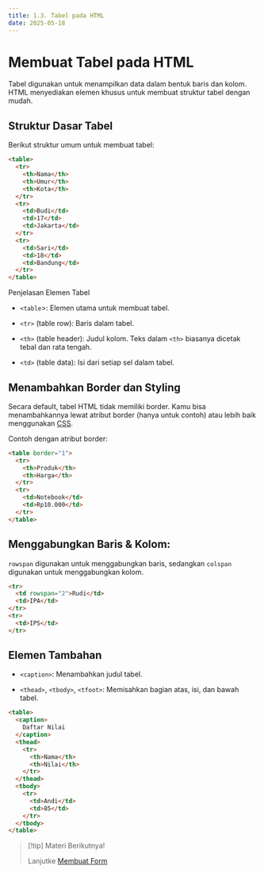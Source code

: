 ```yaml
---
title: 1.3. Tabel pada HTML
date: 2025-05-18
---
```


# Membuat Tabel pada HTML

Tabel digunakan untuk menampilkan data dalam bentuk baris dan kolom. HTML menyediakan elemen khusus untuk membuat struktur tabel dengan mudah.

## Struktur Dasar Tabel

Berikut struktur umum untuk membuat tabel:

```html
<table>
  <tr>
    <th>Nama</th>
    <th>Umur</th>
    <th>Kota</th>
  </tr>
  <tr>
    <td>Budi</td>
    <td>17</td>
    <td>Jakarta</td>
  </tr>
  <tr>
    <td>Sari</td>
    <td>18</td>
    <td>Bandung</td>
  </tr>
</table>
```

Penjelasan Elemen Tabel

- `<table`>: Elemen utama untuk membuat tabel.

- `<tr>` (table row): Baris dalam tabel.

- `<th>` (table header): Judul kolom. Teks dalam `<th>` biasanya dicetak tebal dan rata tengah.

- `<td>` (table data): Isi dari setiap sel dalam tabel.

## Menambahkan Border dan Styling

Secara default, tabel HTML tidak memiliki border. Kamu bisa menambahkannya lewat atribut border (hanya untuk contoh) atau lebih baik menggunakan [CSS](css-1.md).

Contoh dengan atribut border:

```html
<table border="1">
  <tr>
    <th>Produk</th>
    <th>Harga</th>
  </tr>
  <tr>
    <td>Notebook</td>
    <td>Rp10.000</td>
  </tr>
</table>
```

## Menggabungkan Baris & Kolom:

`rowspan` digunakan untuk menggabungkan baris, sedangkan `colspan` digunakan untuk menggabungkan kolom.

```html
<tr>
  <td rowspan="2">Rudi</td>
  <td>IPA</td>
</tr>
<tr>
  <td>IPS</td>
</tr>
```

## Elemen Tambahan

- `<caption>`: Menambahkan judul tabel.

- `<thead>`, `<tbody>`, `<tfoot>`: Memisahkan bagian atas, isi, dan bawah tabel.

```html
<table>
  <caption>
    Daftar Nilai
  </caption>
  <thead>
    <tr>
      <th>Nama</th>
      <th>Nilai</th>
    </tr>
  </thead>
  <tbody>
    <tr>
      <td>Andi</td>
      <td>85</td>
    </tr>
  </tbody>
</table>
```

> [!tip] Materi Berikutnya!
>
> Lanjutke [Membuat Form](html-4.md)
